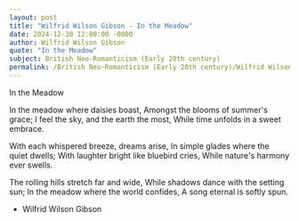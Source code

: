 ```yaml
---
layout: post
title: "Wilfrid Wilson Gibson - In the Meadow"
date: 2024-12-30 12:00:00 -0000
author: Wilfrid Wilson Gibson
quote: "In the Meadow"
subject: British Neo-Romanticism (Early 20th century)
permalink: /British Neo-Romanticism (Early 20th century)/Wilfrid Wilson Gibson/Wilfrid Wilson Gibson - In the Meadow
---
```


In the Meadow

In the meadow where daisies boast,
Amongst the blooms of summer's grace;
I feel the sky, and the earth the most,
While time unfolds in a sweet embrace.

With each whispered breeze, dreams arise,
In simple glades where the quiet dwells;
With laughter bright like bluebird cries,
While nature's harmony ever swells.

The rolling hills stretch far and wide,
While shadows dance with the setting sun;
In the meadow where the world confides,
A song eternal is softly spun.

- Wilfrid Wilson Gibson
